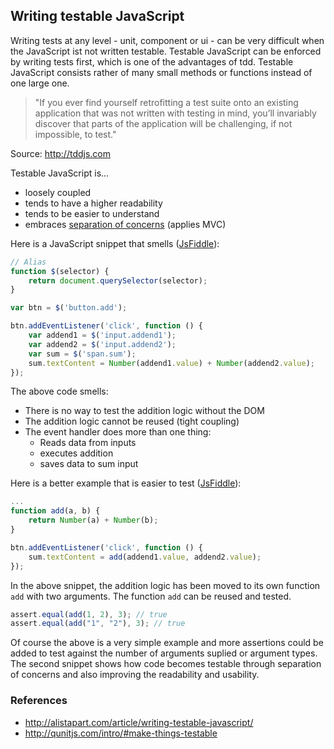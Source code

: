 ## Writing testable JavaScript
Writing tests at any level - unit, component or ui - can be very difficult when the JavaScript ist not written testable. Testable JavaScript can be enforced by writing tests first, which is one of the advantages of tdd. Testable JavaScript consists rather of many small methods or functions instead of one large one.

> "If you ever find yourself retrofitting a test suite onto an existing application that was not written with testing in mind, you’ll invariably discover that parts of the application will be challenging, if not impossible, to test."

Source: http://tddjs.com

Testable JavaScript is...
- loosely coupled
- tends to have a higher readability
- tends to be easier to understand
- embraces [separation of concerns](http://en.wikipedia.org/wiki/Separation_of_concerns) (applies MVC)

Here is a JavaScript snippet that smells ([JsFiddle](http://jsfiddle.net/tangibleJ/x8gsc34j/#base)):

```javascript
// Alias
function $(selector) {
    return document.querySelector(selector);
}

var btn = $('button.add');

btn.addEventListener('click', function () {
	var addend1 = $('input.addend1');
	var addend2 = $('input.addend2');
	var sum = $('span.sum');
	sum.textContent = Number(addend1.value) + Number(addend2.value);
});

```
The above code smells:
- There is no way to test the addition logic without the DOM
- The addition logic cannot be reused (tight coupling)
- The event handler does more than one thing:
	+ Reads data from inputs
	+ executes addition
	+ saves data to sum input

Here is a better example that is easier to test ([JsFiddle](http://jsfiddle.net/tangibleJ/x8gsc34j/5/)):

```javascript
...
function add(a, b) {
	return Number(a) + Number(b);
}

btn.addEventListener('click', function () {
    sum.textContent = add(addend1.value, addend2.value);
});
```
In the above snippet, the addition logic has been moved to its own function `add` with two arguments. The function `add` can be reused and tested.

```javascript
assert.equal(add(1, 2), 3); // true
assert.equal(add("1", "2"), 3); // true
```

Of course the above is a very simple example and more assertions could be added to test against the number of arguments suplied or argument types. The second snippet shows how code becomes testable through separation of concerns and also improving the readability and usability.

### References
- <http://alistapart.com/article/writing-testable-javascript/>
- <http://qunitjs.com/intro/#make-things-testable>
